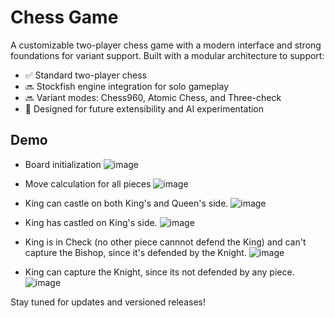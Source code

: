 # Chess Game

A customizable two-player chess game with a modern interface and strong foundations for variant support. Built with a modular architecture to support:

- ✅ Standard two-player chess
- 🔜 Stockfish engine integration for solo gameplay
- 🔜 Variant modes: Chess960, Atomic Chess, and Three-check
- 🧩 Designed for future extensibility and AI experimentation

## Demo

- Board initialization
![image](https://github.com/user-attachments/assets/b5f529a5-15e8-4c4f-9342-c09e5e607b6c)

- Move calculation for all pieces 
![image](https://github.com/user-attachments/assets/1101ddea-5a24-4589-8955-3b540ecb3274)

- King can castle on both King's and Queen's side.
![image](https://github.com/user-attachments/assets/88954eae-4954-4d30-b093-2ab329be7274)

- King has castled on King's side.
![image](https://github.com/user-attachments/assets/07696fc0-37a5-4edd-8d07-bc634a8a6e8e)

- King is in Check (no other piece cannnot defend the King) and can't capture the Bishop, since it's defended by the Knight.
![image](https://github.com/user-attachments/assets/66ded965-c805-4e2e-a816-55ef61d3715c)

- King can capture the Knight, since its not defended by any piece.
![image](https://github.com/user-attachments/assets/06312705-209d-4e9c-8228-696a25a08504)

Stay tuned for updates and versioned releases!
